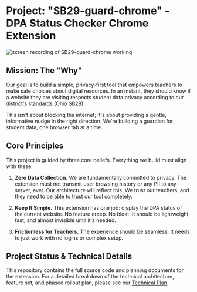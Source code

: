# Project: "SB29-guard-chrome" - DPA Status Checker Chrome Extension
![screen recording of SB29-guard-chrome working](docs/Recording_2025-10-20_213354.png)

## Mission: The "Why"
Our goal is to build a simple, privacy-first tool that empowers teachers to make safe choices about digital resources. In an instant, they should know if a website they are visiting respects student data privacy according to our district's standards (Ohio SB29).

This isn't about blocking the internet; it's about providing a gentle, informative nudge in the right direction. We're building a guardian for student data, one browser tab at a time.

## Core Principles
This project is guided by three core beliefs. Everything we build must align with these:

1. **Zero Data Collection.** We are fundamentally committed to privacy. The extension must not transmit user browsing history or any PII to any server, ever. Our architecture will reflect this. We trust our teachers, and they need to be able to trust our tool completely.

2. **Keep It Simple.** This extension has one job: display the DPA status of the current website. No feature creep. No bloat. It should be lightweight, fast, and almost invisible until it's needed.

3. **Frictionless for Teachers.** The experience should be seamless.  It needs to just work with no logins or complex setup.

## Project Status & Technical Details
This repository contains the full source code and planning documents for the extension. For a detailed breakdown of the technical architecture, feature set, and phased rollout plan, please see our [Technical Plan](requirements/technical-plan.md).